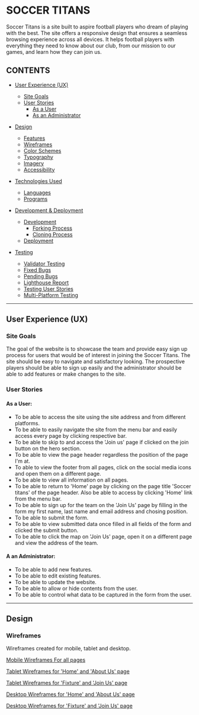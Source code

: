 # SOCCER TITANS
Soccer Titans is a site built to aspire football players who dream of playing with the best. The site offers a responsive design that ensures a seamless browsing experience across all devices. It helps football players with everything they need to know about our club, from our mission to our games, and learn how they can join us.

## CONTENTS
* [User Experience (UX)](#User-Experience-(UX))
    * [Site Goals](#Site-Goals)
    * [User Stories](#User-Stories)
        * [As a User](#As-a-User)
        * [As an Administrator](#As-an-Administrator)

* [Design](#Design)
    * [Features](#Features)
    * [Wireframes](#Wireframes)
    * [Color Schemes](#Color-Schemes)
    * [Typography](#Tepography)
    * [Imagery](#Imagery)
    * [Accessibility](#Accessibility)

* [Technologies Used](#Technologies-Used)
    * [Languages](#Languages)
    * [Programs](#Programs)

* [Development & Deployment](#Development-Deployment)
    * [Development](#Development)
        * [Forking Process](#Forking-Process)
        * [Cloning Process](#Cloning-Process)
    * [Deployment](#Deployment)

* [Testing](#Testing)
    * [Validator Testing](#Validator-Testing)
    * [Fixed Bugs](#Fixed-Bugs)
    * [Pending Bugs](#Pending-Bugs)
    * [Lighthouse Report](#Lighthouse-Report)
    * [Testing User Stories](#Testing-User-Stories)
    * [Multi-Platform Testing](#Multi-Platform-Testing)

- - -


## User Experience (UX)

### Site Goals
The goal of the website is to showcase the team and provide easy sign up process for users that would be of interest in joining the Soccer Titans. The site should be easy to navigate and satisfactory looking. The prospective players should be able to sign up easily and the administrator should be able to add features or make changes to the site.

### User Stories

#### As a User:
* To be able to access the site using the site address and from different platforms.
* To be able to easily navigate the site from the menu bar and easily access every page by clicking respective bar.
* To be able to skip to and access the 'Join us' page if clicked on the join button on the hero section.
* To be able to view the page header regardless the position of the page I'm at.
* To able to view the footer from all pages, click on the social media icons and open them on a different page.
* To be able to view all information on all pages.
* To be able to return to 'Home' page by clicking on the page title 'Soccer titans' of the page header. Also be able to access by clicking 'Home' link from the menu bar.
* To be able to sign up for the team on the 'Join Us' page by filling in the form my first name, last name and email address and chosing position.
* To be able to submit the form.
* To be able to view submitted data once filled in all fields of the form and clicked the submit button.
* To be able to click the map on 'Join Us' page, open it on a different page and view the address of the team.

#### A an Administrator:
* To be able to add new features.
* To be able to edit existing features.
* To be able to update the website.
* To be able to allow or hide contents from the user.
* To be able to control what data to be captured in the form from the user.

- - -

## Design

### Wireframes
Wireframes created for mobile, tablet and desktop.

[Mobile Wireframes For all pages](/docs/wireframes/mobilewireframes.png)

[Tablet Wireframes for 'Home' and 'About Us' page](/docs/wireframes/tabletwireframes-pages-1&2.png)

[Tablet Wireframes for 'Fixture' and 'Join Us' page](/docs/wireframes/tabletwireframes-pages-3&4.png)

[Desktop Wireframes for 'Home' and 'About Us' page](/docs/wireframes/desktopwireframes-pages-1&2.png)

[Desktop Wireframes for 'Fixture' and 'Join Us' page](/docs/wireframes/desktopwireframes-pages-3&4.png)



